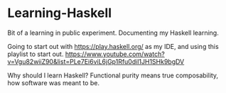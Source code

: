 # Learning-Haskell
Bit of a learning in public experiment. Documenting my Haskell learning. 

Going to start out with https://play.haskell.org/ as my IDE, and using this playlist to start out. 
https://www.youtube.com/watch?v=Vgu82wiiZ90&list=PLe7Ei6viL6jGp1Rfu0dil1JH1SHk9bgDV

Why should I learn Haskell? Functional purity means true composability, how software was meant to be.
